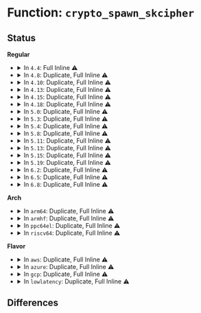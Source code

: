 # Function: <code>crypto_spawn_skcipher</code>

## Status
<b>Regular</b>
<ul>
<li>
<details>
<summary>In <code>4.4</code>: Full Inline ⚠️</summary>

**Collision:** Unique Static

**Inline:** Full

**Transformation:** False

**Instances:**

```
In crypto/blkcipher.c (ffffffff813a0ce6)
Location: include/crypto/internal/skcipher.h:50
Inline: True
Inline callers:
  - crypto/blkcipher.c:skcipher_geniv_init
```
</details>
</li>
<li>
<details>
<summary>In <code>4.8</code>: Duplicate, Full Inline ⚠️</summary>

**Collision:** Static Duplication

**Inline:** Full

**Transformation:** False

**Instances:**

```
In crypto/cts.c (ffffffff813e7daa)
Location: include/crypto/internal/skcipher.h:96
Inline: True
Inline callers:
  - crypto/cts.c:crypto_cts_init_tfm
```
```
In crypto/ctr.c (ffffffff813e8cba)
Location: include/crypto/internal/skcipher.h:96
Inline: True
Inline callers:
  - crypto/ctr.c:crypto_rfc3686_init_tfm
```
</details>
</li>
<li>
<details>
<summary>In <code>4.10</code>: Duplicate, Full Inline ⚠️</summary>

**Collision:** Static Duplication

**Inline:** Full

**Transformation:** False

**Instances:**

```
In crypto/cts.c (ffffffff81400bda)
Location: include/crypto/internal/skcipher.h:124
Inline: True
Inline callers:
  - crypto/cts.c:crypto_cts_init_tfm
```
```
In crypto/xts.c (ffffffff81401229)
Location: include/crypto/internal/skcipher.h:124
Inline: True
Inline callers:
  - crypto/xts.c:init_tfm
```
```
In crypto/ctr.c (ffffffff814022ca)
Location: include/crypto/internal/skcipher.h:124
Inline: True
Inline callers:
  - crypto/ctr.c:crypto_rfc3686_init_tfm
```
</details>
</li>
<li>
<details>
<summary>In <code>4.13</code>: Duplicate, Full Inline ⚠️</summary>

**Collision:** Static Duplication

**Inline:** Full

**Transformation:** False

**Instances:**

```
In crypto/cts.c (ffffffff8140db8a)
Location: include/crypto/internal/skcipher.h:124
Inline: True
Inline callers:
  - crypto/cts.c:crypto_cts_init_tfm
```
```
In crypto/xts.c (ffffffff8140e6b9)
Location: include/crypto/internal/skcipher.h:124
Inline: True
Inline callers:
  - crypto/xts.c:init_tfm
```
```
In crypto/ctr.c (ffffffff8140f3ea)
Location: include/crypto/internal/skcipher.h:124
Inline: True
Inline callers:
  - crypto/ctr.c:crypto_rfc3686_init_tfm
```
</details>
</li>
<li>
<details>
<summary>In <code>4.15</code>: Duplicate, Full Inline ⚠️</summary>

**Collision:** Static Duplication

**Inline:** Full

**Transformation:** False

**Instances:**

```
In crypto/cts.c (ffffffff8143662a)
Location: include/crypto/internal/skcipher.h:124
Inline: True
Inline callers:
  - crypto/cts.c:crypto_cts_init_tfm
```
```
In crypto/xts.c (ffffffff81437189)
Location: include/crypto/internal/skcipher.h:124
Inline: True
Inline callers:
  - crypto/xts.c:init_tfm
```
```
In crypto/ctr.c (ffffffff81437dfa)
Location: include/crypto/internal/skcipher.h:124
Inline: True
Inline callers:
  - crypto/ctr.c:crypto_rfc3686_init_tfm
```
```
In crypto/gcm.c (ffffffff81438ce1)
Location: include/crypto/internal/skcipher.h:124
Inline: True
Inline callers:
  - crypto/gcm.c:crypto_gcm_init_tfm
```
</details>
</li>
<li>
<details>
<summary>In <code>4.18</code>: Duplicate, Full Inline ⚠️</summary>

**Collision:** Static Duplication

**Inline:** Full

**Transformation:** False

**Instances:**

```
In crypto/cts.c (ffffffff81469195)
Location: include/crypto/internal/skcipher.h:124
Inline: True
Inline callers:
  - crypto/cts.c:crypto_cts_init_tfm
```
```
In crypto/xts.c (ffffffff814699b9)
Location: include/crypto/internal/skcipher.h:124
Inline: True
Inline callers:
  - crypto/xts.c:init_tfm
```
```
In crypto/ctr.c (ffffffff8146a755)
Location: include/crypto/internal/skcipher.h:124
Inline: True
Inline callers:
  - crypto/ctr.c:crypto_rfc3686_init_tfm
```
```
In crypto/gcm.c (ffffffff8146afeb)
Location: include/crypto/internal/skcipher.h:124
Inline: True
Inline callers:
  - crypto/gcm.c:crypto_gcm_init_tfm
```
</details>
</li>
<li>
<details>
<summary>In <code>5.0</code>: Duplicate, Full Inline ⚠️</summary>

**Collision:** Static Duplication

**Inline:** Full

**Transformation:** False

**Instances:**

```
In crypto/cts.c (ffffffff81486b65)
Location: include/crypto/internal/skcipher.h:122
Inline: True
Inline callers:
  - crypto/cts.c:crypto_cts_init_tfm
```
```
In crypto/xts.c (ffffffff81487779)
Location: include/crypto/internal/skcipher.h:122
Inline: True
Inline callers:
  - crypto/xts.c:init_tfm
```
```
In crypto/ctr.c (ffffffff81487fb5)
Location: include/crypto/internal/skcipher.h:122
Inline: True
Inline callers:
  - crypto/ctr.c:crypto_rfc3686_init_tfm
```
```
In crypto/gcm.c (ffffffff814888eb)
Location: include/crypto/internal/skcipher.h:122
Inline: True
Inline callers:
  - crypto/gcm.c:crypto_gcm_init_tfm
```
</details>
</li>
<li>
<details>
<summary>In <code>5.3</code>: Duplicate, Full Inline ⚠️</summary>

**Collision:** Static Duplication

**Inline:** Full

**Transformation:** False

**Instances:**

```
In crypto/cts.c (ffffffff814b4c85)
Location: include/crypto/internal/skcipher.h:117
Inline: True
Inline callers:
  - crypto/cts.c:crypto_cts_init_tfm
```
```
In crypto/xts.c (ffffffff814b5469)
Location: include/crypto/internal/skcipher.h:117
Inline: True
Inline callers:
  - crypto/xts.c:init_tfm
```
```
In crypto/ctr.c (ffffffff814b5b85)
Location: include/crypto/internal/skcipher.h:117
Inline: True
Inline callers:
  - crypto/ctr.c:crypto_rfc3686_init_tfm
```
```
In crypto/gcm.c (ffffffff814b66d0)
Location: include/crypto/internal/skcipher.h:117
Inline: True
Inline callers:
  - crypto/gcm.c:crypto_gcm_init_tfm
```
</details>
</li>
<li>
<details>
<summary>In <code>5.4</code>: Duplicate, Full Inline ⚠️</summary>

**Collision:** Static Duplication

**Inline:** Full

**Transformation:** False

**Instances:**

```
In crypto/cts.c (ffffffff814cd755)
Location: include/crypto/internal/skcipher.h:117
Inline: True
Inline callers:
  - crypto/cts.c:crypto_cts_init_tfm
```
```
In crypto/xts.c (ffffffff814ce6b9)
Location: include/crypto/internal/skcipher.h:117
Inline: True
Inline callers:
  - crypto/xts.c:init_tfm
```
```
In crypto/ctr.c (ffffffff814ced85)
Location: include/crypto/internal/skcipher.h:117
Inline: True
Inline callers:
  - crypto/ctr.c:crypto_rfc3686_init_tfm
```
```
In crypto/gcm.c (ffffffff814cf8f0)
Location: include/crypto/internal/skcipher.h:117
Inline: True
Inline callers:
  - crypto/gcm.c:crypto_gcm_init_tfm
```
</details>
</li>
<li>
<details>
<summary>In <code>5.8</code>: Duplicate, Full Inline ⚠️</summary>

**Collision:** Static Duplication

**Inline:** Full

**Transformation:** False

**Instances:**

```
In crypto/cts.c (ffffffff8152cb75)
Location: include/crypto/internal/skcipher.h:112
Inline: True
Inline callers:
  - crypto/cts.c:crypto_cts_init_tfm
```
```
In crypto/xts.c (ffffffff8152dab9)
Location: include/crypto/internal/skcipher.h:112
Inline: True
Inline callers:
  - crypto/xts.c:init_tfm
```
```
In crypto/ctr.c (ffffffff8152e0a5)
Location: include/crypto/internal/skcipher.h:112
Inline: True
Inline callers:
  - crypto/ctr.c:crypto_rfc3686_init_tfm
```
```
In crypto/gcm.c (ffffffff8152eaf0)
Location: include/crypto/internal/skcipher.h:112
Inline: True
Inline callers:
  - crypto/gcm.c:crypto_gcm_init_tfm
```
</details>
</li>
<li>
<details>
<summary>In <code>5.11</code>: Duplicate, Full Inline ⚠️</summary>

**Collision:** Static Duplication

**Inline:** Full

**Transformation:** False

**Instances:**

```
In crypto/cts.c (ffffffff81549be5)
Location: include/crypto/internal/skcipher.h:112
Inline: True
Inline callers:
  - crypto/cts.c:crypto_cts_init_tfm
```
```
In crypto/xts.c (ffffffff8154aa89)
Location: include/crypto/internal/skcipher.h:112
Inline: True
Inline callers:
  - crypto/xts.c:xts_init_tfm
```
```
In crypto/ctr.c (ffffffff8154afa5)
Location: include/crypto/internal/skcipher.h:112
Inline: True
Inline callers:
  - crypto/ctr.c:crypto_rfc3686_init_tfm
```
```
In crypto/gcm.c (ffffffff8154ba70)
Location: include/crypto/internal/skcipher.h:112
Inline: True
Inline callers:
  - crypto/gcm.c:crypto_gcm_init_tfm
```
</details>
</li>
<li>
<details>
<summary>In <code>5.13</code>: Duplicate, Full Inline ⚠️</summary>

**Collision:** Static Duplication

**Inline:** Full

**Transformation:** False

**Instances:**

```
In crypto/cts.c (ffffffff81552225)
Location: include/crypto/internal/skcipher.h:113
Inline: True
Inline callers:
  - crypto/cts.c:crypto_cts_init_tfm
```
```
In crypto/xts.c (ffffffff815530a9)
Location: include/crypto/internal/skcipher.h:113
Inline: True
Inline callers:
  - crypto/xts.c:xts_init_tfm
```
```
In crypto/ctr.c (ffffffff815535c5)
Location: include/crypto/internal/skcipher.h:113
Inline: True
Inline callers:
  - crypto/ctr.c:crypto_rfc3686_init_tfm
```
```
In crypto/gcm.c (ffffffff81554070)
Location: include/crypto/internal/skcipher.h:113
Inline: True
Inline callers:
  - crypto/gcm.c:crypto_gcm_init_tfm
```
</details>
</li>
<li>
<details>
<summary>In <code>5.15</code>: Duplicate, Full Inline ⚠️</summary>

**Collision:** Static Duplication

**Inline:** Full

**Transformation:** False

**Instances:**

```
In crypto/cts.c (ffffffff815b3225)
Location: include/crypto/internal/skcipher.h:113
Inline: True
Inline callers:
  - crypto/cts.c:crypto_cts_init_tfm
```
```
In crypto/xts.c (ffffffff815b40d9)
Location: include/crypto/internal/skcipher.h:113
Inline: True
Inline callers:
  - crypto/xts.c:xts_init_tfm
```
```
In crypto/ctr.c (ffffffff815b45f5)
Location: include/crypto/internal/skcipher.h:113
Inline: True
Inline callers:
  - crypto/ctr.c:crypto_rfc3686_init_tfm
```
```
In crypto/gcm.c (ffffffff815b50a0)
Location: include/crypto/internal/skcipher.h:113
Inline: True
Inline callers:
  - crypto/gcm.c:crypto_gcm_init_tfm
```
</details>
</li>
<li>
<details>
<summary>In <code>5.19</code>: Duplicate, Full Inline ⚠️</summary>

**Collision:** Static Duplication

**Inline:** Full

**Transformation:** False

**Instances:**

```
In crypto/cts.c (ffffffff8165c205)
Location: include/crypto/internal/skcipher.h:113
Inline: True
Inline callers:
  - crypto/cts.c:crypto_cts_init_tfm
```
```
In crypto/xts.c (ffffffff8165cf29)
Location: include/crypto/internal/skcipher.h:113
Inline: True
Inline callers:
  - crypto/xts.c:xts_init_tfm
```
```
In crypto/ctr.c (ffffffff8165d4a5)
Location: include/crypto/internal/skcipher.h:113
Inline: True
Inline callers:
  - crypto/ctr.c:crypto_rfc3686_init_tfm
```
```
In crypto/gcm.c (ffffffff8165e140)
Location: include/crypto/internal/skcipher.h:113
Inline: True
Inline callers:
  - crypto/gcm.c:crypto_gcm_init_tfm
```
</details>
</li>
<li>
<details>
<summary>In <code>6.2</code>: Duplicate, Full Inline ⚠️</summary>

**Collision:** Static Duplication

**Inline:** Full

**Transformation:** False

**Instances:**

```
In crypto/cts.c (ffffffff81715bc5)
Location: include/crypto/internal/skcipher.h:121
Inline: True
Inline callers:
  - crypto/cts.c:crypto_cts_init_tfm
```
```
In crypto/xts.c (ffffffff817169e9)
Location: include/crypto/internal/skcipher.h:121
Inline: True
Inline callers:
  - crypto/xts.c:xts_init_tfm
```
```
In crypto/ctr.c (ffffffff81716fd5)
Location: include/crypto/internal/skcipher.h:121
Inline: True
Inline callers:
  - crypto/ctr.c:crypto_rfc3686_init_tfm
```
```
In crypto/gcm.c (ffffffff81717ab0)
Location: include/crypto/internal/skcipher.h:121
Inline: True
Inline callers:
  - crypto/gcm.c:crypto_gcm_init_tfm
```
</details>
</li>
<li>
<details>
<summary>In <code>6.5</code>: Duplicate, Full Inline ⚠️</summary>

**Collision:** Static Duplication

**Inline:** Full

**Transformation:** False

**Instances:**

```
In crypto/cts.c (ffffffff81751475)
Location: include/crypto/internal/skcipher.h:121
Inline: True
Inline callers:
  - crypto/cts.c:crypto_cts_init_tfm
```
```
In crypto/xts.c (ffffffff81752299)
Location: include/crypto/internal/skcipher.h:121
Inline: True
Inline callers:
  - crypto/xts.c:xts_init_tfm
```
```
In crypto/ctr.c (ffffffff817528d5)
Location: include/crypto/internal/skcipher.h:121
Inline: True
Inline callers:
  - crypto/ctr.c:crypto_rfc3686_init_tfm
```
```
In crypto/gcm.c (ffffffff81753490)
Location: include/crypto/internal/skcipher.h:121
Inline: True
Inline callers:
  - crypto/gcm.c:crypto_gcm_init_tfm
```
</details>
</li>
<li>
<details>
<summary>In <code>6.8</code>: Duplicate, Full Inline ⚠️</summary>

**Collision:** Static Duplication

**Inline:** Full

**Transformation:** False

**Instances:**

```
In crypto/cts.c (ffffffff817932c5)
Location: include/crypto/internal/skcipher.h:169
Inline: True
Inline callers:
  - crypto/cts.c:crypto_cts_init_tfm
```
```
In crypto/xts.c (ffffffff81794119)
Location: include/crypto/internal/skcipher.h:169
Inline: True
Inline callers:
  - crypto/xts.c:xts_init_tfm
```
```
In crypto/ctr.c (ffffffff81794845)
Location: include/crypto/internal/skcipher.h:169
Inline: True
Inline callers:
  - crypto/ctr.c:crypto_rfc3686_init_tfm
```
```
In crypto/gcm.c (ffffffff81795360)
Location: include/crypto/internal/skcipher.h:169
Inline: True
Inline callers:
  - crypto/gcm.c:crypto_gcm_init_tfm
```
</details>
</li>
</ul>
<b>Arch</b>
<ul>
<li>
<details>
<summary>In <code>arm64</code>: Duplicate, Full Inline ⚠️</summary>

**Collision:** Static Duplication

**Inline:** Full

**Transformation:** False

**Instances:**

```
In crypto/cts.c (ffff8000105c964c)
Location: include/crypto/internal/skcipher.h:117
Inline: True
Inline callers:
  - crypto/cts.c:crypto_cts_init_tfm
```
```
In crypto/xts.c (ffff8000105ca560)
Location: include/crypto/internal/skcipher.h:117
Inline: True
Inline callers:
  - crypto/xts.c:init_tfm
```
```
In crypto/ctr.c (ffff8000105cacec)
Location: include/crypto/internal/skcipher.h:117
Inline: True
Inline callers:
  - crypto/ctr.c:crypto_rfc3686_init_tfm
```
```
In crypto/gcm.c (ffff8000105cba20)
Location: include/crypto/internal/skcipher.h:117
Inline: True
Inline callers:
  - crypto/gcm.c:crypto_gcm_init_tfm
```
</details>
</li>
<li>
<details>
<summary>In <code>armhf</code>: Duplicate, Full Inline ⚠️</summary>

**Collision:** Static Duplication

**Inline:** Full

**Transformation:** False

**Instances:**

```
In crypto/cts.c (c07771e0)
Location: include/crypto/internal/skcipher.h:117
Inline: True
Inline callers:
  - crypto/cts.c:crypto_cts_init_tfm
```
```
In crypto/xts.c (c077817c)
Location: include/crypto/internal/skcipher.h:117
Inline: True
Inline callers:
  - crypto/xts.c:init_tfm
```
```
In crypto/ctr.c (c07788b8)
Location: include/crypto/internal/skcipher.h:117
Inline: True
Inline callers:
  - crypto/ctr.c:crypto_rfc3686_init_tfm
```
```
In crypto/gcm.c (c077943c)
Location: include/crypto/internal/skcipher.h:117
Inline: True
Inline callers:
  - crypto/gcm.c:crypto_gcm_init_tfm
```
</details>
</li>
<li>
<details>
<summary>In <code>ppc64el</code>: Duplicate, Full Inline ⚠️</summary>

**Collision:** Static Duplication

**Inline:** Full

**Transformation:** False

**Instances:**

```
In crypto/cts.c (c000000000753ca0)
Location: include/crypto/internal/skcipher.h:117
Inline: True
Inline callers:
  - crypto/cts.c:crypto_cts_init_tfm
```
```
In crypto/xts.c (c000000000755114)
Location: include/crypto/internal/skcipher.h:117
Inline: True
Inline callers:
  - crypto/xts.c:init_tfm
```
```
In crypto/ctr.c (c000000000755b10)
Location: include/crypto/internal/skcipher.h:117
Inline: True
Inline callers:
  - crypto/ctr.c:crypto_rfc3686_init_tfm
```
```
In crypto/gcm.c (c000000000756c10)
Location: include/crypto/internal/skcipher.h:117
Inline: True
Inline callers:
  - crypto/gcm.c:crypto_gcm_init_tfm
```
</details>
</li>
<li>
<details>
<summary>In <code>riscv64</code>: Duplicate, Full Inline ⚠️</summary>

**Collision:** Static Duplication

**Inline:** Full

**Transformation:** False

**Instances:**

```
In crypto/cts.c (ffffffe00040e31e)
Location: include/crypto/internal/skcipher.h:117
Inline: True
Inline callers:
  - crypto/cts.c:crypto_cts_init_tfm
```
```
In crypto/xts.c (ffffffe00040eab6)
Location: include/crypto/internal/skcipher.h:117
Inline: True
Inline callers:
  - crypto/xts.c:init_tfm
```
```
In crypto/ctr.c (ffffffe00040f1e6)
Location: include/crypto/internal/skcipher.h:117
Inline: True
Inline callers:
  - crypto/ctr.c:crypto_rfc3686_init_tfm
```
```
In crypto/gcm.c (ffffffe00040fd58)
Location: include/crypto/internal/skcipher.h:117
Inline: True
Inline callers:
  - crypto/gcm.c:crypto_gcm_init_tfm
```
</details>
</li>
</ul>
<b>Flavor</b>
<ul>
<li>
<details>
<summary>In <code>aws</code>: Duplicate, Full Inline ⚠️</summary>

**Collision:** Static Duplication

**Inline:** Full

**Transformation:** False

**Instances:**

```
In crypto/cts.c (ffffffff814c5d35)
Location: include/crypto/internal/skcipher.h:117
Inline: True
Inline callers:
  - crypto/cts.c:crypto_cts_init_tfm
```
```
In crypto/xts.c (ffffffff814c6c99)
Location: include/crypto/internal/skcipher.h:117
Inline: True
Inline callers:
  - crypto/xts.c:init_tfm
```
```
In crypto/ctr.c (ffffffff814c7365)
Location: include/crypto/internal/skcipher.h:117
Inline: True
Inline callers:
  - crypto/ctr.c:crypto_rfc3686_init_tfm
```
```
In crypto/gcm.c (ffffffff814c7ed0)
Location: include/crypto/internal/skcipher.h:117
Inline: True
Inline callers:
  - crypto/gcm.c:crypto_gcm_init_tfm
```
</details>
</li>
<li>
<details>
<summary>In <code>azure</code>: Duplicate, Full Inline ⚠️</summary>

**Collision:** Static Duplication

**Inline:** Full

**Transformation:** False

**Instances:**

```
In crypto/cts.c (ffffffff814b6755)
Location: include/crypto/internal/skcipher.h:117
Inline: True
Inline callers:
  - crypto/cts.c:crypto_cts_init_tfm
```
```
In crypto/xts.c (ffffffff814b76b9)
Location: include/crypto/internal/skcipher.h:117
Inline: True
Inline callers:
  - crypto/xts.c:init_tfm
```
```
In crypto/ctr.c (ffffffff814b7d85)
Location: include/crypto/internal/skcipher.h:117
Inline: True
Inline callers:
  - crypto/ctr.c:crypto_rfc3686_init_tfm
```
```
In crypto/gcm.c (ffffffff814b88f0)
Location: include/crypto/internal/skcipher.h:117
Inline: True
Inline callers:
  - crypto/gcm.c:crypto_gcm_init_tfm
```
</details>
</li>
<li>
<details>
<summary>In <code>gcp</code>: Duplicate, Full Inline ⚠️</summary>

**Collision:** Static Duplication

**Inline:** Full

**Transformation:** False

**Instances:**

```
In crypto/cts.c (ffffffff814c1dc5)
Location: include/crypto/internal/skcipher.h:117
Inline: True
Inline callers:
  - crypto/cts.c:crypto_cts_init_tfm
```
```
In crypto/xts.c (ffffffff814c2d29)
Location: include/crypto/internal/skcipher.h:117
Inline: True
Inline callers:
  - crypto/xts.c:init_tfm
```
```
In crypto/ctr.c (ffffffff814c33f5)
Location: include/crypto/internal/skcipher.h:117
Inline: True
Inline callers:
  - crypto/ctr.c:crypto_rfc3686_init_tfm
```
```
In crypto/gcm.c (ffffffff814c3f60)
Location: include/crypto/internal/skcipher.h:117
Inline: True
Inline callers:
  - crypto/gcm.c:crypto_gcm_init_tfm
```
</details>
</li>
<li>
<details>
<summary>In <code>lowlatency</code>: Duplicate, Full Inline ⚠️</summary>

**Collision:** Static Duplication

**Inline:** Full

**Transformation:** False

**Instances:**

```
In crypto/cts.c (ffffffff814da895)
Location: include/crypto/internal/skcipher.h:117
Inline: True
Inline callers:
  - crypto/cts.c:crypto_cts_init_tfm
```
```
In crypto/xts.c (ffffffff814db7f9)
Location: include/crypto/internal/skcipher.h:117
Inline: True
Inline callers:
  - crypto/xts.c:init_tfm
```
```
In crypto/ctr.c (ffffffff814dbec5)
Location: include/crypto/internal/skcipher.h:117
Inline: True
Inline callers:
  - crypto/ctr.c:crypto_rfc3686_init_tfm
```
```
In crypto/gcm.c (ffffffff814dca30)
Location: include/crypto/internal/skcipher.h:117
Inline: True
Inline callers:
  - crypto/gcm.c:crypto_gcm_init_tfm
```
</details>
</li>
</ul>

## Differences
